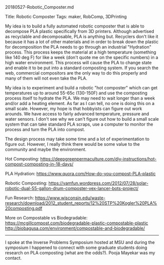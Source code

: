 20180527-Robotic_Composter.md

Title: Robotic Composter
Tags: maker, RobComp, 3DPrinting

My idea is to build a fully automated robotic composter that is able to decompose PLA plastic specifically from 3D printers.  Although advertised as recyclable and decomposable, PLA is anything but.  Recyclers don't like it because it has a lot of other materials and in order to break down the plastic for decomposition the PLA needs to go through an industrial "Hydration" process.  This process keeps the material at a high temperature (something like 140 deg F) for like a week (don't quote me on the specific numbers) in a high water environment. This process will cause the PLA to change state and enable it to be put into a standard composting system.  If you search the web, commercial compositors are the only way to do this properly and many of them will not even take the PLA.

My idea is to experiment and build a robotic "hot composter" which can get temperatures up to around 55-65c (130-150F) and use the composting process itself to hydrate the PLA. We may need to wait longer than a week and/or add a heating element.   As far as I can tell, no one is doing this on a small scale.  However, my hope is that hobbyists can figure out work arounds.  We have access to fairly advanced temperature, pressure and water sensors.  I don't see why we can't figure out how to build a small scale system that can take standard PLA scraps, use a computer to monitor the process and turn the PLA into compost.

The design process may take some time and a lot of experimentation to figure out.  However, I really think there would be some value to the community and maybe the environment.  

Hot Composting:
https://deepgreenpermaculture.com/diy-instructions/hot-compost-composting-in-18-days/

PLA Hydration:
https://www.quora.com/How-do-you-compost-PLA-plastic

Robotic Composting:
https://vamfun.wordpress.com/2012/07/28/solar-robotic-dual-55-gallon-drum-composter-vex-lancer-bots-project/

Fun Research:
https://www.wisconsin.edu/waste-research/download/2012_student_reports/12%20STP%20Kogler%20PLA%20composting.pdf

More on Compostable vs Biodegradable:
https://mcgillcompost.com/biodegradable-plastic-compostable-plastic
http://biobagusa.com/environment/compostable-and-biodegradable/


----

I spoke at the Inverse Problems Symposium hosted at MSU and during the symposium I happened to connect with some graduate students doing research on PLA composting (what are the odds?).  Pooja Mayekar was my contact.
